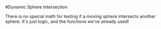 #Dynamic Sphere Intersection

There is no special math for testing if a moving sphere intersects another sphere. It's just logic, and the functions we've already used!